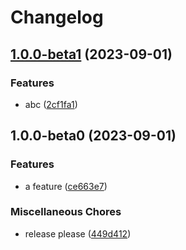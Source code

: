 # Changelog

## [1.0.0-beta1](https://github.com/kalosisz/rel5/compare/v1.0.0-beta0...v1.0.0-beta1) (2023-09-01)


### Features

* abc ([2cf1fa1](https://github.com/kalosisz/rel5/commit/2cf1fa1215e1edd8225b7121bdc8ec500bc700cc))

## 1.0.0-beta0 (2023-09-01)


### Features

* a feature ([ce663e7](https://github.com/kalosisz/rel5/commit/ce663e76216103076a856dbdf78d0f0d1f3adfd4))


### Miscellaneous Chores

* release please ([449d412](https://github.com/kalosisz/rel5/commit/449d412665df73358e2121f6fd556d30aa43cc6e))
